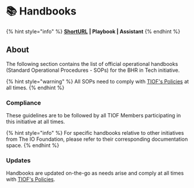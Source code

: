 # 📚 Handbooks

{% hint style="info" %}
[**ShortURL**](https://tiof.click/BiTHB) **| Playbook | Assistant**
{% endhint %}

## About

The following section contains the list of official operational handbooks (Standard Operational Procedures - SOPs) for the BHR in Tech initiative.

{% hint style="warning" %}
All SOPs need to comply with [TIOF's Policies](https://tiof.click/TIOFPolicies) at all times.
{% endhint %}

### Compliance

These guidelines are to be followed by all TIOF Members participating in this initiative at all times.

{% hint style="info" %}
For specific handbooks relative to other initiatives from The IO Foundation, please refer to their corresponding documentation space.
{% endhint %}

### Updates

Handbooks are updated on-the-go as needs arise and comply at all times with [TIOF's Policies](https://tiof.click/TIOFPolicies).
